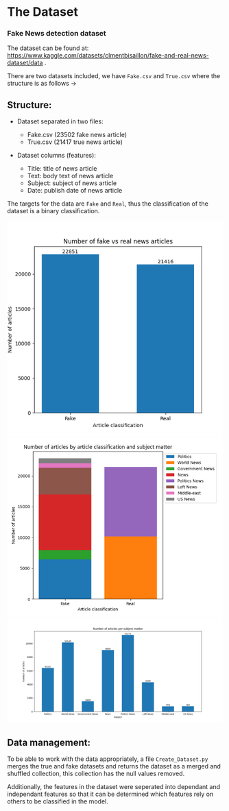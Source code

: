 # The Dataset

### Fake News detection dataset
The dataset can be found at: https://www.kaggle.com/datasets/clmentbisaillon/fake-and-real-news-dataset/data .

There are two datasets included, we have `Fake.csv` and `True.csv` where the structure is as follows →

## Structure:
- Dataset separated in two files:

    - Fake.csv (23502 fake news article)
    - True.csv (21417 true news article)

- Dataset columns (features):

    - Title: title of news article
    - Text: body text of news article
    - Subject: subject of news article
    - Date: publish date of news article

The targets for the data are `Fake` and `Real`, thus the classification of the dataset is a binary classification.

![alt text](media/image-1.png)
![alt text](media/chart.png)
![alt text](media/class.png)
## Data management:

To be able to work with the data appropriately, a file `Create_Dataset.py` merges the true and fake datasets and returns the dataset as a merged and shuffled collection, this collection has the null values removed.

Additionally, the features in the dataset were seperated into dependant and independant features so that it can be determined which features rely on others to be classified in the model. 